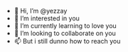 - 👋 Hi, I’m @yezzay
- 👀 I’m interested in you
- 🌱 I’m currently learning to love you
- 💞️ I’m looking to collaborate on you
- 📫 But i still dunno how to reach you
